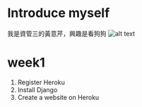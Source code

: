 
# Introduce myself

我是資管三的黃意芹，興趣是看狗狗
![alt text](https://s3.amazonaws.com/cdn-origin-etr.akc.org/wp-content/uploads/2017/11/12232719/Golden-Retriever-On-White-05.jpg)

# week1
1. Register Heroku
2. Install Django
3. Create a website on Heroku
